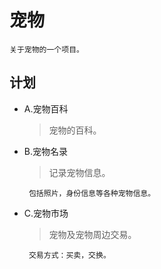 # 宠物
    关于宠物的一个项目。
## 计划
*  A.宠物百科
    >宠物的百科。
*  B.宠物名录
    >记录宠物信息。
    
        包括照片，身份信息等各种宠物信息。
*  C.宠物市场
    >宠物及宠物周边交易。
    
        交易方式：买卖，交换。
